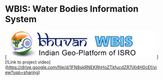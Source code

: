 # WBIS: Water Bodies Information System 

[![Watch the video](isro_bhuvan.jpg)]
[!Link to project video] (https://drive.google.com/file/d/1FN8skRNEKRhHoZTkfucdZR7jXl4H0cEf/view?usp=sharing)
